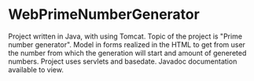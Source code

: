 # WebPrimeNumberGenerator
Project written in Java, with using Tomcat. Topic of the project is "Prime number generator". Model in forms realized in the HTML to get from user the number from which the generation will start and amount of genereted numbers. Project uses servlets and basedate. Javadoc documentation available to view. 
